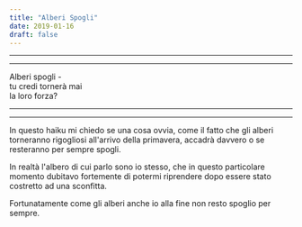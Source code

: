 ```yaml
---
title: "Alberi Spogli"
date: 2019-01-16
draft: false
---
```


---
---
Alberi spogli -  
tu credi tornerà mai  
la loro forza?  
<!--more-->
---
---
In questo haiku mi chiedo se una cosa ovvia, come il fatto che gli alberi torneranno rigogliosi all'arrivo della primavera, accadrà davvero o se resteranno per sempre spogli.

In realtà l'albero di cui parlo sono io stesso, che in questo particolare momento dubitavo fortemente di potermi riprendere dopo essere stato costretto ad una sconfitta.

Fortunatamente come gli alberi anche io alla fine non resto spoglio per sempre.